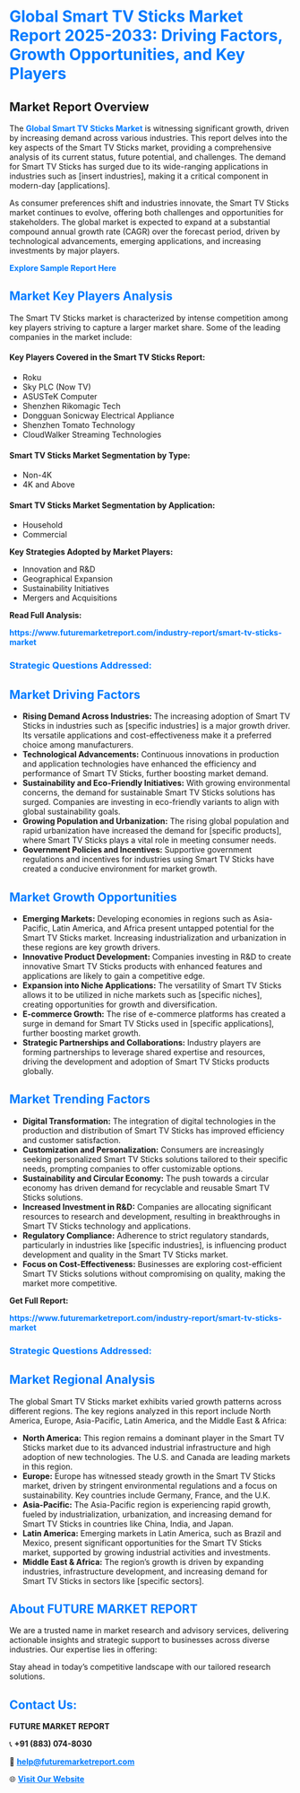 <h1 style="color: #007BFF;">Global Smart TV Sticks Market Report 2025-2033: Driving Factors, Growth Opportunities, and Key Players</h1>

<section id="overview">
<h2>Market Report Overview</h2>
<p>The <a href="https://www.futuremarketreport.com/industry-report/smart-tv-sticks-market" style="color: #007BFF; text-decoration: none;"><strong>Global Smart TV Sticks Market</strong></a> is witnessing significant growth, driven by increasing demand across various industries. This report delves into the key aspects of the Smart TV Sticks market, providing a comprehensive analysis of its current status, future potential, and challenges. The demand for Smart TV Sticks has surged due to its wide-ranging applications in industries such as [insert industries], making it a critical component in modern-day [applications].</p>
<p>As consumer preferences shift and industries innovate, the Smart TV Sticks market continues to evolve, offering both challenges and opportunities for stakeholders. The global market is expected to expand at a substantial compound annual growth rate (CAGR) over the forecast period, driven by technological advancements, emerging applications, and increasing investments by major players.</p>
</section>

<section id="overview">
<p><a href="https://www.futuremarketreport.com/request-sample/reportId=92294" style="color: #007BFF; text-decoration: none;"><strong>Explore Sample Report Here</strong></a></p>
</section>

<section id="key-players">
<h2 style="color: #007BFF;">Market Key Players Analysis</h2>
<p>The Smart TV Sticks market is characterized by intense competition among key players striving to capture a larger market share. Some of the leading companies in the market include:</p>
<h4>Key Players Covered in the Smart TV Sticks Report:</h4>
<ul><li>Roku</li><li>Sky PLC (Now TV)</li><li>ASUSTeK Computer</li><li>Shenzhen Rikomagic Tech</li><li>Dongguan Sonicway Electrical Appliance</li><li>Shenzhen Tomato Technology</li><li>CloudWalker Streaming Technologies</li></ul>
<h4>Smart TV Sticks Market Segmentation by Type:</h4>
<ul><li>Non-4K</li><li>4K and Above</li></ul>

<h4>Smart TV Sticks Market Segmentation by Application:</h4>
<ul><li>Household</li><li>Commercial</li></ul>
<p><strong>Key Strategies Adopted by Market Players:</strong></p>
<ul>
<li>Innovation and R&D</li>
<li>Geographical Expansion</li>
<li>Sustainability Initiatives</li>
<li>Mergers and Acquisitions</li>
</ul>
</section>

<section>
<p><strong>Read Full Analysis: </strong></p><a href="https://www.futuremarketreport.com/industry-report/smart-tv-sticks-market" style="color: #007BFF; text-decoration: none;"><strong>https://www.futuremarketreport.com/industry-report/smart-tv-sticks-market</strong></a>
<h3 style="color: #007BFF;">Strategic Questions Addressed:</h3>
</section>

<section id="driving-factors">
<h2 style="color: #007BFF;">Market Driving Factors</h2>
<ul>
<li><strong>Rising Demand Across Industries:</strong> The increasing adoption of Smart TV Sticks in industries such as [specific industries] is a major growth driver. Its versatile applications and cost-effectiveness make it a preferred choice among manufacturers.</li>
<li><strong>Technological Advancements:</strong> Continuous innovations in production and application technologies have enhanced the efficiency and performance of Smart TV Sticks, further boosting market demand.</li>
<li><strong>Sustainability and Eco-Friendly Initiatives:</strong> With growing environmental concerns, the demand for sustainable Smart TV Sticks solutions has surged. Companies are investing in eco-friendly variants to align with global sustainability goals.</li>
<li><strong>Growing Population and Urbanization:</strong> The rising global population and rapid urbanization have increased the demand for [specific products], where Smart TV Sticks plays a vital role in meeting consumer needs.</li>
<li><strong>Government Policies and Incentives:</strong> Supportive government regulations and incentives for industries using Smart TV Sticks have created a conducive environment for market growth.</li>
</ul>
</section>

<section id="growth-opportunities">
<h2 style="color: #007BFF;">Market Growth Opportunities</h2>
<ul>
<li><strong>Emerging Markets:</strong> Developing economies in regions such as Asia-Pacific, Latin America, and Africa present untapped potential for the Smart TV Sticks market. Increasing industrialization and urbanization in these regions are key growth drivers.</li>
<li><strong>Innovative Product Development:</strong> Companies investing in R&D to create innovative Smart TV Sticks products with enhanced features and applications are likely to gain a competitive edge.</li>
<li><strong>Expansion into Niche Applications:</strong> The versatility of Smart TV Sticks allows it to be utilized in niche markets such as [specific niches], creating opportunities for growth and diversification.</li>
<li><strong>E-commerce Growth:</strong> The rise of e-commerce platforms has created a surge in demand for Smart TV Sticks used in [specific applications], further boosting market growth.</li>
<li><strong>Strategic Partnerships and Collaborations:</strong> Industry players are forming partnerships to leverage shared expertise and resources, driving the development and adoption of Smart TV Sticks products globally.</li>
</ul>
</section>

<section id="trending-factors">
<h2 style="color: #007BFF;">Market Trending Factors</h2>
<ul>
<li><strong>Digital Transformation:</strong> The integration of digital technologies in the production and distribution of Smart TV Sticks has improved efficiency and customer satisfaction.</li>
<li><strong>Customization and Personalization:</strong> Consumers are increasingly seeking personalized Smart TV Sticks solutions tailored to their specific needs, prompting companies to offer customizable options.</li>
<li><strong>Sustainability and Circular Economy:</strong> The push towards a circular economy has driven demand for recyclable and reusable Smart TV Sticks solutions.</li>
<li><strong>Increased Investment in R&D:</strong> Companies are allocating significant resources to research and development, resulting in breakthroughs in Smart TV Sticks technology and applications.</li>
<li><strong>Regulatory Compliance:</strong> Adherence to strict regulatory standards, particularly in industries like [specific industries], is influencing product development and quality in the Smart TV Sticks market.</li>
<li><strong>Focus on Cost-Effectiveness:</strong> Businesses are exploring cost-efficient Smart TV Sticks solutions without compromising on quality, making the market more competitive.</li>
</ul>
</section>

<section>
<p><strong>Get Full Report: </strong></p><a href="https://www.futuremarketreport.com/industry-report/smart-tv-sticks-market" style="color: #007BFF; text-decoration: none;"><strong>https://www.futuremarketreport.com/industry-report/smart-tv-sticks-market</strong></a>
<h3 style="color: #007BFF;">Strategic Questions Addressed:</h3>
</section>


<section id="regional-analysis">
<h2 style="color: #007BFF;">Market Regional Analysis</h2>
<p>The global Smart TV Sticks market exhibits varied growth patterns across different regions. The key regions analyzed in this report include North America, Europe, Asia-Pacific, Latin America, and the Middle East & Africa:</p>
<ul>
<li><strong>North America:</strong> This region remains a dominant player in the Smart TV Sticks market due to its advanced industrial infrastructure and high adoption of new technologies. The U.S. and Canada are leading markets in this region.</li>
<li><strong>Europe:</strong> Europe has witnessed steady growth in the Smart TV Sticks market, driven by stringent environmental regulations and a focus on sustainability. Key countries include Germany, France, and the U.K.</li>
<li><strong>Asia-Pacific:</strong> The Asia-Pacific region is experiencing rapid growth, fueled by industrialization, urbanization, and increasing demand for Smart TV Sticks in countries like China, India, and Japan.</li>
<li><strong>Latin America:</strong> Emerging markets in Latin America, such as Brazil and Mexico, present significant opportunities for the Smart TV Sticks market, supported by growing industrial activities and investments.</li>
<li><strong>Middle East & Africa:</strong> The region’s growth is driven by expanding industries, infrastructure development, and increasing demand for Smart TV Sticks in sectors like [specific sectors].</li>
</ul>
</section>

<footer>
<h2 style="color: #007BFF;">About FUTURE MARKET REPORT</h2>
<p>We are a trusted name in market research and advisory services, delivering actionable insights and strategic support to businesses across diverse industries. Our expertise lies in offering:</p>

<p>Stay ahead in today’s competitive landscape with our tailored research solutions.</p>

<h2 style="color: #007BFF;">Contact Us:</h2>
<p><strong>FUTURE MARKET REPORT</strong></p>
<p>📞 <strong>+91 (883) 074-8030</strong></p>
<p>📧 <strong><a href="mailto:help@futuremarketreport.com" style="color: #007BFF;">help@futuremarketreport.com</a></strong></p>
<p>🌐 <strong><a href="https://www.futuremarketreport.com/" style="color: #007BFF;">Visit Our Website</a></strong></p>
</footer>